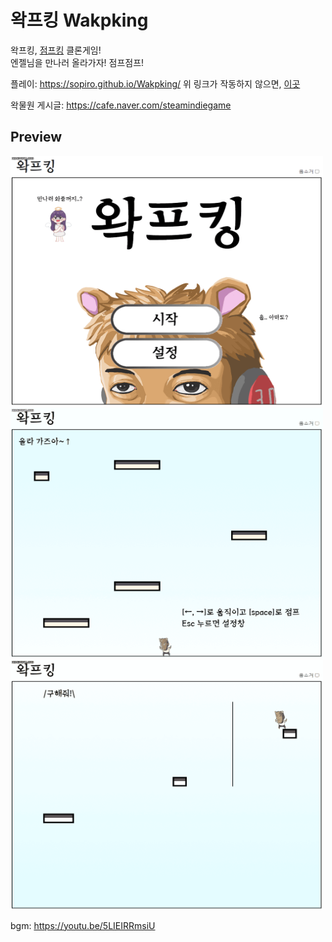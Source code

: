# 왁프킹 Wakpking

왁프킹, [점프킹](https://namu.wiki/w/Jump%20King?from=%EC%A0%90%ED%94%84%ED%82%B9) 클론게임!  
엔젤님을 만나러 올라가자! 점프점프!

플레이: https://sopiro.github.io/Wakpking/
위 링크가 작동하지 않으면, [이곳](http://sopiro.ipdisk.co.kr:8000/list/HDD1/Wakpking/)



왁물원 게시글: https://cafe.naver.com/steamindiegame

## Preview

<img src=".github/img1.gif" width="500" height="400" />

<img src=".github/img2.gif" width="500" height="400" />

<img src=".github/img3.gif" width="500" height="400" />

bgm: https://youtu.be/5LIEIRRmsiU

